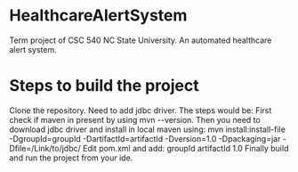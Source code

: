 # HealthcareAlertSystem
Term project of CSC 540 NC State University. An automated healthcare alert system.

# Steps to build the project

Clone the repository. 
Need to add jdbc driver. The steps would be:
First check if maven in present by using mvn --version.
Then you need to download jdbc driver and install in local maven using:
mvn install:install-file -DgroupId=groupId -DartifactId=artifactId -Dversion=1.0 -Dpackaging=jar -Dfile=/Link/to/jdbc/
Edit pom.xml and add:
        <dependency>
            <groupId>groupId</groupId>
            <artifactId>artifactId</artifactId>
            <version>1.0</version>
        </dependency>
Finally build and run the project from your ide.        
        
